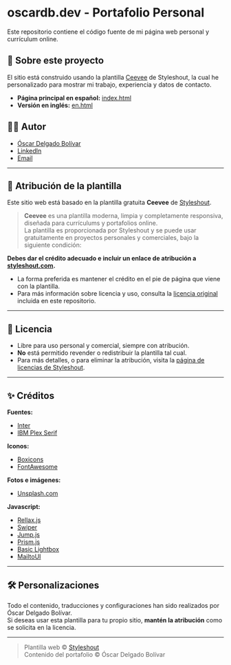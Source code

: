# oscardb.dev - Portafolio Personal

Este repositorio contiene el código fuente de mi página web personal y currículum online.

## 🚀 Sobre este proyecto

El sitio está construido usando la plantilla [Ceevee](https://www.styleshout.com/) de Styleshout, la cual he personalizado para mostrar mi trabajo, experiencia y datos de contacto.

- **Página principal en español:** [index.html](index.html)
- **Versión en inglés:** [en.html](en.html)

## 👨‍💻 Autor

- [Óscar Delgado Bolívar](https://github.com/OscarDelgadoBolivar)  
- [LinkedIn](https://www.linkedin.com/in/oscardelgadobolivar/)  
- [Email](mailto:oscar.delgado@oscardb.dev)

---

## 🎨 Atribución de la plantilla

Este sitio web está basado en la plantilla gratuita **Ceevee** de [Styleshout](https://www.styleshout.com/).

> **Ceevee** es una plantilla moderna, limpia y completamente responsiva, diseñada para currículums y portafolios online.  
> La plantilla es proporcionada por Styleshout y se puede usar gratuitamente en proyectos personales y comerciales, bajo la siguiente condición:

**Debes dar el crédito adecuado e incluir un enlace de atribución a [styleshout.com](https://www.styleshout.com/).**

- La forma preferida es mantener el crédito en el pie de página que viene con la plantilla.
- Para más información sobre licencia y uso, consulta la [licencia original](readme.txt) incluida en este repositorio.

---

## 📄 Licencia

- Libre para uso personal y comercial, siempre con atribución.
- **No** está permitido revender o redistribuir la plantilla tal cual.
- Para más detalles, o para eliminar la atribución, visita la [página de licencias de Styleshout](https://www.styleshout.com/license/).

---

## ✨ Créditos

**Fuentes:**
- [Inter](https://fonts.google.com/specimen/Inter)
- [IBM Plex Serif](https://fonts.google.com/specimen/IBM+Plex+Serif)

**Iconos:**
- [Boxicons](https://boxicons.com/)
- [FontAwesome](https://fontawesome.com/)

**Fotos e imágenes:**
- [Unsplash.com](https://unsplash.com/)

**Javascript:**
- [Rellax.js](https://dixonandmoe.com/rellax/)
- [Swiper](https://swiperjs.com/)
- [Jump.js](https://github.com/callmecavs/jump.js)
- [Prism.js](https://prismjs.com/)
- [Basic Lightbox](https://basiclightbox.electerious.com/)
- [MailtoUI](https://mailtoui.com/)

---

## 🛠️ Personalizaciones

Todo el contenido, traducciones y configuraciones han sido realizados por Óscar Delgado Bolívar.  
Si deseas usar esta plantilla para tu propio sitio, **mantén la atribución** como se solicita en la licencia.

---

> Plantilla web &copy; [Styleshout](https://www.styleshout.com/)  
> Contenido del portafolio &copy; Óscar Delgado Bolívar
